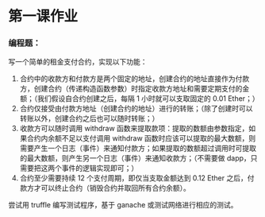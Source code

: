 # 第一课作业

### 编程题：

写一个简单的租金支付合约，实现以下功能：

1. 合约中的收款方和付款方是两个固定的地址，创建合约的地址直接作为付款方，创建合约（传递构造函数参数）时指定收款方地址和需要定期支付的金额；（我们假设自合约创建之后，每隔 1 小时就可以支取固定的 0.01 Ether；）
2. 合约仅接受由付款方地址（创建合约的地址）进行的转账；（除了创建时可以转账以外，创建合约之后也可以随时转账；）
3. 收款方可以随时调用 withdraw 函数来提取款项：提取的数额由参数指定，如果合约内余额不足以支付调用 withdraw 函数时应该可以提取的最大数额，则需要产生一个日志（事件）来通知付款方；如果提取的数额超过调用时可提取的最大数额，则产生另一个日志（事件）来通知收款方；（不需要做 dapp，只需要把这两个事件的逻辑实现即可；）
4. 合约至少需要持续 12 个支付周期，即仅当支取金额达到 0.12 Ether 之后，付款方才可以终止合约（销毁合约并取回所有合约余额）。

尝试用 truffle 编写测试程序，基于 ganache 或测试网络进行相应的测试。
